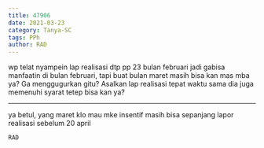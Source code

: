 ```yaml
---
title: 47906
date: 2021-03-23
category: Tanya-SC
tags: PPh
author: RAD
---
```


wp telat nyampein lap realisasi dtp pp 23 bulan februari jadi gabisa manfaatin di bulan februari, tapi buat bulan maret masih bisa kan mas mba ya? Ga menggugurkan gitu? Asalkan lap realisasi tepat waktu sama dia juga memenuhi syarat tetep bisa kan ya?

---

ya betul, yang maret klo mau mke insentif masih bisa sepanjang lapor realisasi sebelum 20 april

`RAD`
